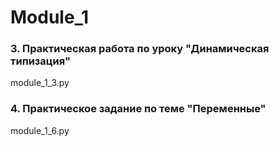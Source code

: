 # Module_1
### 3. Практическая работа по уроку "Динамическая типизация" 
module_1_3.py
### 4. Практическое задание по теме "Переменные"
module_1_6.py
